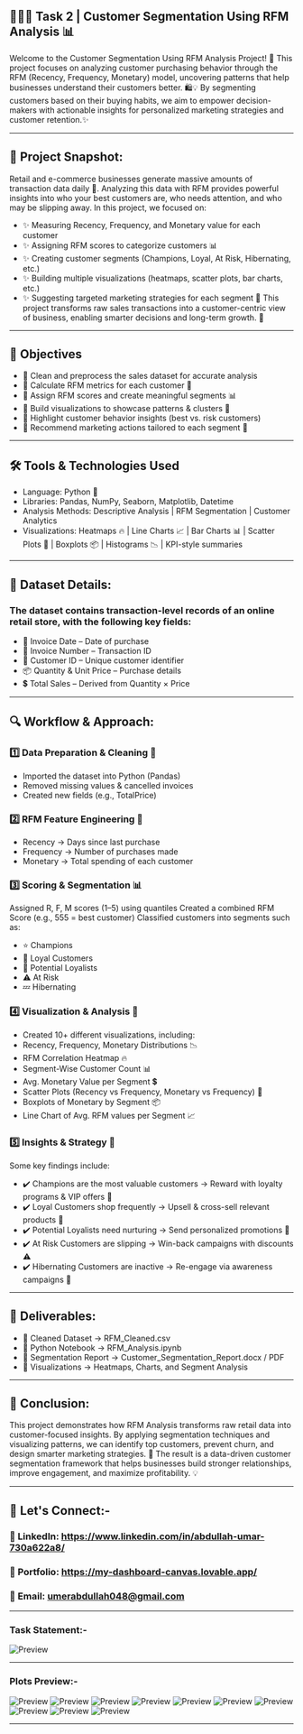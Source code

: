 ## 🚀📕👥 Task 2 | Customer Segmentation Using RFM Analysis 📊
Welcome to the Customer Segmentation Using RFM Analysis Project! 🎉
This project focuses on analyzing customer purchasing behavior through the RFM (Recency, Frequency, Monetary) model, uncovering patterns that help businesses understand their customers better. 🛍️💡 By segmenting customers based on their buying habits, we aim to empower decision-makers with actionable insights for personalized marketing strategies and customer retention.✨

---

## 🌟 Project Snapshot:
Retail and e-commerce businesses generate massive amounts of transaction data daily 🏬. Analyzing this data with RFM provides powerful insights into who your best customers are, who needs attention, and who may be slipping away.
In this project, we focused on:
- ✨ Measuring Recency, Frequency, and Monetary value for each customer
- ✨ Assigning RFM scores to categorize customers 📊
- ✨ Creating customer segments (Champions, Loyal, At Risk, Hibernating, etc.)
- ✨ Building multiple visualizations (heatmaps, scatter plots, bar charts, etc.)
- ✨ Suggesting targeted marketing strategies for each segment 🎯
This project transforms raw sales transactions into a customer-centric view of business, enabling smarter decisions and long-term growth. 🌱

---


## 🎯 Objectives
- 🔹 Clean and preprocess the sales dataset for accurate analysis
- 🔹 Calculate RFM metrics for each customer 👥
- 🔹 Assign RFM scores and create meaningful segments 📊
- 🔹 Build visualizations to showcase patterns & clusters 🎨
- 🔹 Highlight customer behavior insights (best vs. risk customers)
- 🔹 Recommend marketing actions tailored to each segment 💬

---

## 🛠️ Tools & Technologies Used
- Language: Python 🐍
- Libraries: Pandas, NumPy, Seaborn, Matplotlib, Datetime
- Analysis Methods: Descriptive Analysis | RFM Segmentation | Customer Analytics
- Visualizations: Heatmaps 🔥 | Line Charts 📈 | Bar Charts 📊 | Scatter Plots 🎯 | Boxplots 📦 | Histograms 📉 | KPI-style summaries

---

## 📂 Dataset Details:
### The dataset contains transaction-level records of an online retail store, with the following key fields:
- 📅 Invoice Date – Date of purchase
- 🧾 Invoice Number – Transaction ID
- 👤 Customer ID – Unique customer identifier
- 📦 Quantity & Unit Price – Purchase details
- 💲 Total Sales – Derived from Quantity × Price


---


## 🔍 Workflow & Approach:
### 1️⃣ Data Preparation & Cleaning 🧹
- Imported the dataset into Python (Pandas)
- Removed missing values & cancelled invoices
- Created new fields (e.g., TotalPrice)
### 2️⃣ RFM Feature Engineering 🔄
- Recency → Days since last purchase
- Frequency → Number of purchases made
- Monetary → Total spending of each customer
### 3️⃣ Scoring & Segmentation 📊
Assigned R, F, M scores (1–5) using quantiles
Created a combined RFM Score (e.g., 555 = best customer)
Classified customers into segments such as:
- ⭐ Champions
- 💎 Loyal Customers
- 🎯 Potential Loyalists
- ⚠️ At Risk
- 💤 Hibernating
### 4️⃣ Visualization & Analysis 🎨
- Created 10+ different visualizations, including:
- Recency, Frequency, Monetary Distributions 📉
- RFM Correlation Heatmap 🔥
- Segment-Wise Customer Count 📊
- Avg. Monetary Value per Segment 💲
- Scatter Plots (Recency vs Frequency, Monetary vs Frequency) 🎯
- Boxplots of Monetary by Segment 📦
- Line Chart of Avg. RFM values per Segment 📈
### 5️⃣ Insights & Strategy 📝
Some key findings include:
- ✔️ Champions are the most valuable customers → Reward with loyalty programs & VIP offers 🎁
- ✔️ Loyal Customers shop frequently → Upsell & cross-sell relevant products 🔄
- ✔️ Potential Loyalists need nurturing → Send personalized promotions 💬
- ✔️ At Risk Customers are slipping → Win-back campaigns with discounts ⚠️
- ✔️ Hibernating Customers are inactive → Re-engage via awareness campaigns 📢

---

## 📑 Deliverables:
- 📌 Cleaned Dataset → RFM_Cleaned.csv
- 📌 Python Notebook → RFM_Analysis.ipynb
- 📌 Segmentation Report → Customer_Segmentation_Report.docx / PDF
- 📌 Visualizations → Heatmaps, Charts, and Segment Analysis

---


## 🚀 Conclusion:
This project demonstrates how RFM Analysis transforms raw retail data into customer-focused insights. By applying segmentation techniques and visualizing patterns, we can identify top customers, prevent churn, and design smarter marketing strategies. 🌟
The result is a data-driven customer segmentation framework that helps businesses build stronger relationships, improve engagement, and maximize profitability. 💡


---

## 🔗 Let's Connect:-
### 💼 LinkedIn: https://www.linkedin.com/in/abdullah-umar-730a622a8/
### 💼 Portfolio: https://my-dashboard-canvas.lovable.app/
### 📧 Email: umerabdullah048@gmail.com

---

### Task Statement:-
![Preview](https://github.com/Abdullah321Umar/ElevvoPathways-DataAnalytics_Internship-TASK2/blob/main/Task2.png)


---

### Plots Preview:-
![Preview](https://github.com/Abdullah321Umar/ElevvoPathways-DataAnalytics_Internship-TASK2/blob/main/Distribution%20of%20Recency.png)
![Preview](https://github.com/Abdullah321Umar/ElevvoPathways-DataAnalytics_Internship-TASK2/blob/main/Monetary%20vs%20Frequency.png)
![Preview](https://github.com/Abdullah321Umar/ElevvoPathways-DataAnalytics_Internship-TASK2/blob/main/Distribution%20of%20Monetary.png)
![Preview](https://github.com/Abdullah321Umar/ElevvoPathways-DataAnalytics_Internship-TASK2/blob/main/Correlation%20Heatmap%20of%20RFM.png)
![Preview](https://github.com/Abdullah321Umar/ElevvoPathways-DataAnalytics_Internship-TASK2/blob/main/Customer%20Segments%20Distribution.png)
![Preview](https://github.com/Abdullah321Umar/ElevvoPathways-DataAnalytics_Internship-TASK2/blob/main/Average%20Monetary%20Value%20by%20Segment.png)
![Preview](https://github.com/Abdullah321Umar/ElevvoPathways-DataAnalytics_Internship-TASK2/blob/main/Recency%20vs%20Frequency.png)
![Preview](https://github.com/Abdullah321Umar/ElevvoPathways-DataAnalytics_Internship-TASK2/blob/main/Monetary%20vs%20Frequency.png)
![Preview](https://github.com/Abdullah321Umar/ElevvoPathways-DataAnalytics_Internship-TASK2/blob/main/Boxplot%20of%20Monetary%20by%20Segment.png)
![Preview](https://github.com/Abdullah321Umar/ElevvoPathways-DataAnalytics_Internship-TASK2/blob/main/Average%20RFM%20Values%20by%20Segment.png)



---
